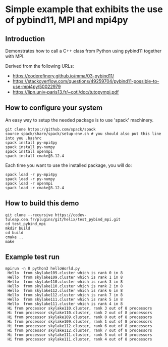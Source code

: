# Simple example that exhibits the use of pybind11, MPI and mpi4py

## Introduction

Demonstrates how to call a C++ class from Python using pybind11 together with MPI.

Derived from the following URLs:
* https://coderefinery.github.io/mma/03-pybind11/
* https://stackoverflow.com/questions/49259704/pybind11-possible-to-use-mpi4py/50022979
* https://lipn.univ-paris13.fr/~coti/doc/tutopympi.pdf

## How to configure your system

An easy way to setup the needed package is to use 'spack' machinery.
```
git clone https://github.com/spack/spack
source spack/share/spack/setup-env.sh # you should also put this line into you .bashrc
spack install py-mpi4py
spack install py-numpy
spack install openmpi
spack install cmake@3.12.4
```

Each time you want to use the installed package, you will do:
```
spack load -r py-mpi4py
spack load -r py-numpy
spack load -r openmpi
spack load -r cmake@3.12.4
```

## How to build this demo

```
git clone --recursive https://codev-tuleap.cea.fr/plugins/git/helix/test_pybind_mpi.git
cd test_pybind_mpi
mkdir build
cd build
cmake ..
make
```

## Example test run

```
mpirun -n 8 python3 helloWorld.py
 Hello  from skylake109.cluster which is rank 0 in 8
 Hello  from skylake109.cluster which is rank 1 in 8
 Hello  from skylake110.cluster which is rank 3 in 8
 Hello  from skylake110.cluster which is rank 2 in 8
 Hello  from skylake112.cluster which is rank 6 in 8
 Hello  from skylake112.cluster which is rank 7 in 8
 Hello  from skylake111.cluster which is rank 5 in 8
 Hello  from skylake111.cluster which is rank 4 in 8
 Hi from processor skylake110.cluster, rank 3 out of 8 processors
 Hi from processor skylake110.cluster, rank 2 out of 8 processors
 Hi from processor skylake109.cluster, rank 0 out of 8 processors
 Hi from processor skylake109.cluster, rank 1 out of 8 processors
 Hi from processor skylake112.cluster, rank 6 out of 8 processors
 Hi from processor skylake112.cluster, rank 7 out of 8 processors
 Hi from processor skylake111.cluster, rank 5 out of 8 processors
 Hi from processor skylake111.cluster, rank 4 out of 8 processors
```

